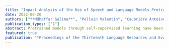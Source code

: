 ```yaml
---
title: "Impact Analysis of the Use of Speech and Language Models Pretrained by Self-Supersivion for Spoken Language Understanding"
date: 2022-06-20
authors: ["**Mdhaffar Salima**", "Pelloin Valentin", "Caubrière Antoine", "Laperrière Gaëlle", "Ghannay Sahar", "Jabaian Bassam", "Camelin Nathalin", "Estève Yannick"]    
publication_types: ["1"]
abstract: Pretrained models through self-supervised learning have been recently introduced for both acoustic and language modeling. Applied to spoken language understanding tasks, these models have shown their great potential by improving the state-of-the-art performances on challenging benchmark datasets. In this paper, we present an error analysis reached by the use of such models on the French MEDIA benchmark dataset, known as being one of the most challenging benchmarks for the slot filling task among all the benchmarks accessible to the entire research community. One year ago, the state-of-art system reached a Concept Error Rate (CER) of 13.6{\%} through the use of a end-to-end neural architecture. Some months later, a cascade approach based on the sequential use of a fine-tuned wav2vec2.0 model and a fine-tuned BERT model reaches a CER of 11.2{\%}. This significant improvement raises questions about the type of errors that remain difficult to treat, but also about those that have been corrected using these models pre-trained through self-supervision learning on a large amount of data. This study brings some answers in order to better understand the limits of such models and open new perspectives to continue improving the performance."
featured: true
publication: "*Proceedings of the Thirteenth Language Resources and Evaluation Conference (LREC 2022)*"
---
```

